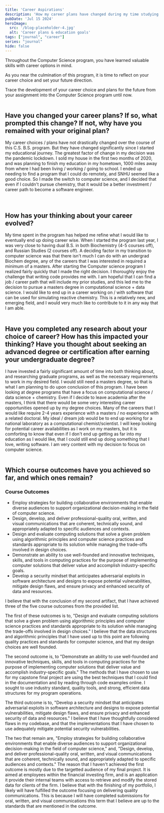 ```yaml
---
title: 'Career Aspirations'
description: 'How my career plans have changed during my time studying Computer Science.'
pubDate: 'Jul 15 2024'
heroImage: 
  src: '/blog-placeholder-4.jpg'
  alt: 'Career plans & education goals'
tags: ["journal", "career"]
series: "journal"
hide: false
---
```



Throughout the Computer Science program, you have learned valuable skills with career options in mind. 

As you near the culmination of this program, it is time to reflect on your career choice and set your future direction.

Trace the development of your career choice and plans for the future from your assignment into the Computer Science program until now.
<br>
</br>

## Have you changed your career plans? If so, what prompted this change? If not, why have you remained with your original plan?
My career choices / plans have not drastically changed over the course of this C.S. B.S. program. But they have changed significantly since I started my educational journey. The greatest factor of change in my decision was the pandemic lockdown. I sold my house in the first two months of 2020, and was planning to finish my education in my hometown, 1000 miles away from where I had been living / working / going to school. I ended up needing to find a program that I could do remotely, and SNHU seemed like a good choice. So I made the switch to computer science, and I decided that even if I couldn't pursue chemistry, that it would be a better investment / career path to become a software engineer.  
<br>
</br>

## How has your thinking about your career evolved?
My time spent in the program has helped me refine what I would like to eventually end up doing career wise. When I started the program last year, I was very close to having dual B.S. in both Biochemistry (4-5 courses off), and Russian Studies (2 courses off). A deciding factor in my transition to computer science was that there isn't much I can do with an undergrad Biochem degree, any of the careers that I was interested in required a minimum of a masters. After starting the Computer science program I realized fairly quickly that I made the right decision. I thoroughly enjoy the challenge that writing code provides me with. I am hopeful that I can find a job / career path that will include my prior studies, and this led me to the decision to pursue a masters degree in computational science + data science. I would like to end up in a career working on / with software that can be used for simulating reactive chemistry. This is a relatively new, and emerging field, and I would very much like to contribute to it in any way that I am able. 
<br>
</br>

## Have you completed any research about your choice of career? How has this impacted your thinking? Have you thought about seeking an advanced degree or certification after earning your undergraduate degree?
I have invested a fairly significant amount of time into both thinking about, and researching graduate programs, as well as the necessary requirements to work in my desired field. I would still need a masters degree, so that is what I am planning to do upon conclusion of this program. I have been looking at degree programs that have a focus on computational science / data science + chemistry. Even if I decide to leave academia after the masters, I think that there would be some very interesting career opportunities opened up by my degree choices. Many of the careers that I would like require 2-4 years experience with a masters / no experience with a related doctoral. My ideal / dream job would be to end up working for a national laboratory as a computational chemist/scientist. I will keep looking for potential career availabilities as I work on my masters, but it is comforting to know that even if I don't end up getting as far into my education as I would like, that I could still end up doing something that I love, writing software. I am very content with my decision to focus on computer science.
<br>
</br>

## Which course outcomes have you achieved so far, and which ones remain?
### Course Outcomes
- Employ strategies for building collaborative environments that enable diverse audiences to support organizational decision-making in the field of computer science.
- Design, develop, and deliver professional-quality oral, written, and visual communications that are coherent, technically sound, and appropriately adapted to specific audiences and contexts.
- Design and evaluate computing solutions that solve a given problem using algorithmic principles and computer science practices and standards appropriate to its solution while managing the trade-offs involved in design choices.
- Demonstrate an ability to use well-founded and innovative techniques, skills, and tools in computing practices for the purpose of implementing computer solutions that deliver value and accomplish industry-specific goals.
- Develop a security mindset that anticipates adversarial exploits in software architecture and designs to expose potential vulnerabilities, mitigate design flaws, and ensure privacy and enhanced security of data and resources.


I believe that with the conclusion of my second artifact, that I have achieved three of the five course outcomes from the provided list. 

The first of these outcomes is to, "Design and evaluate computing solutions that solve a given problem using algorithmic principles and computer science practices and standards appropriate to its solution while managing the trade-offs involved in design choices." I believe that the data structures and algorithmic principles that I have used up to this point are following quality practices and standards for computer science, and that my design choices are well founded. 

The second outcome is, to "Demonstrate an ability to use well-founded and innovative techniques, skills, and tools in computing practices for the purpose of implementing computer solutions that deliver value and accomplish industry-specific goals." The methods that I have chosen to use for my capstone final project are using the best techniques that I could find in the documentation and by reading through code examples online. I sought to use industry standard, quality tools, and strong, efficient data structures for my program operations.

The third outcome is to, "Develop a security mindset that anticipates adversarial exploits in software architecture and designs to expose potential vulnerabilities, mitigate design flaws, and ensure privacy and enhanced security of data and resources." I believe that I have thoughtfully considered flaws in my codebase, and that the implementations that I have chosen to use adequately mitigate potential security vulnerabilities. 

The two that remain are, "Employ strategies for building collaborative environments that enable diverse audiences to support organizational decision-making in the field of computer science," and, "Design, develop, and deliver professional-quality oral, written, and visual communications that are coherent, technically sound, and appropriately adapted to specific audiences and contexts." The reason that I haven't achieved the first outcome is mostly due to the targetted audience of my final project. It is aimed at employees within the financial investing firm, and is an application it provide their internal teams with access to retrieve and modify the stored data for clients of the firm. I believe that with the finishing of my portfolio, I likely will have fulfilled the outcome focusing on delivering quality communications. This is because I will have completed submissions for oral, written, and visual communications this term that I believe are up to the standards that are mentioned in the outcome. 


